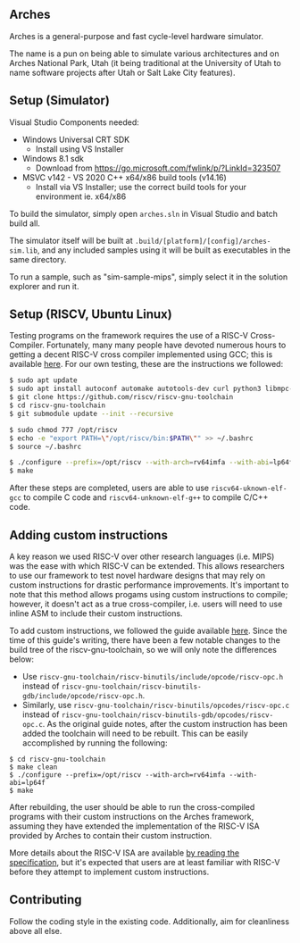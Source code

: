 ## Arches

Arches is a general-purpose and fast cycle-level hardware simulator.

The name is a pun on being able to simulate various architectures and on Arches National Park, Utah
(it being traditional at the University of Utah to name software projects after Utah or Salt Lake
City features).

## Setup (Simulator)

Visual Studio Components needed:
*  Windows Universal CRT SDK 
    *  Install using VS Installer
*  Windows 8.1 sdk 
    *  Download from https://go.microsoft.com/fwlink/p/?LinkId=323507
*  MSVC v142 - VS 2020 C++ x64/x86 build tools (v14.16) 
    *  Install via VS Installer; use the correct build tools for your environment ie. x64/x86

To build the simulator, simply open `arches.sln` in Visual Studio and batch build all.

The simulator itself will be built at `.build/[platform]/[config]/arches-sim.lib`, and any included
samples using it will be built as executables in the same directory.

To run a sample, such as "sim-sample-mips", simply select it in the solution explorer and run it.

## Setup (RISCV, Ubuntu Linux)
Testing programs on the framework requires the use of a RISC-V Cross-Compiler. Fortunately, many many people have devoted numerous hours to getting a decent RISC-V cross compiler implemented using GCC; this is available [here](https://github.com/riscv/riscv-gnu-toolchain). 
For our own testing, these are the instructions we followed:
```bash
$ sudo apt update
$ sudo apt install autoconf automake autotools-dev curl python3 libmpc-dev libmpfr-dev libgmp-dev gawk build-essential bison flex texinfo gperf libtool patchutils bc zlib1g-dev libexpat-dev
$ git clone https://github.com/riscv/riscv-gnu-toolchain
$ cd riscv-gnu-toolchain
$ git submodule update --init --recursive

$ sudo chmod 777 /opt/riscv
$ echo -e "export PATH=\"/opt/riscv/bin:$PATH\"" >> ~/.bashrc
$ source ~/.bashrc

$ ./configure --prefix=/opt/riscv --with-arch=rv64imfa --with-abi=lp64f
$ make
```
After these steps are completed, users are able to use `riscv64-uknown-elf-gcc` to compile C code and `riscv64-unknown-elf-g++` to compile C/C++ code. 

## Adding custom instructions
A key reason we used RISC-V over other research languages (i.e. MIPS) was the ease with which RISC-V can be extended. This allows researchers to use our framework to test novel hardware designs that may rely on custom instructions for drastic performance improvements. It's important to note that this method allows progams using custom instructions to compile; however, it doesn't act as a true cross-compiler, i.e. users will need to use inline ASM to include their custom instructions.

To add custom instructions, we followed the guide available [here](https://nitish2112.github.io/post/adding-instruction-riscv/). Since the time of this guide's writing, there have been a few notable changes to the build tree of the riscv-gnu-toolchain, so we will only note the differences below:
- Use `riscv-gnu-toolchain/riscv-binutils/include/opcode/riscv-opc.h` instead of `riscv-gnu-toolchain/riscv-binutils-gdb/include/opcode/riscv-opc.h`.
- Similarly, use `riscv-gnu-toolchain/riscv-binutils/opcodes/riscv-opc.c` instead of `riscv-gnu-toolchain/riscv-binutils-gdb/opcodes/riscv-opc.c`. 
As the original guide notes, after the custom instruction has been added the toolchain will need to be rebuilt. This can be easily accomplished by running the following:
```
$ cd riscv-gnu-toolchain
$ make clean
$ ./configure --prefix=/opt/riscv --with-arch=rv64imfa --with-abi=lp64f
$ make
```
After rebuilding, the user should be able to run the cross-compiled programs with their custom instructions on the Arches framework, assuming they have extended the implementation of the RISC-V ISA provided by Arches to contain their custom instruction.

More details about the RISC-V ISA are available [by reading the specification](https://github.com/riscv/riscv-isa-manual/releases/download/Ratified-IMFDQC-and-Priv-v1.11/riscv-privileged-20190608.pdf), but it's expected that users are at least familiar with RISC-V before they attempt to implement custom instructions. 

## Contributing

Follow the coding style in the existing code.  Additionally, aim for cleanliness above all else.
